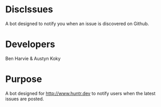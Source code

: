 # DiscIssues
A bot designed to notify you when an issue is discovered on Github.

# Developers
Ben Harvie & Austyn Koky 

# Purpose
A bot designed for http://www.huntr.dev to notify users when the latest issues are posted. 
